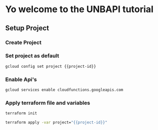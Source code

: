 # Yo welcome to the UNBAPI tutorial

<walkthrough-tutorial-duration duration=5></walkthrough-tutorial-duration>

## Setup Project

### Create Project

<walkthrough-project-billing-setup></walkthrough-project-billing-setup>

### Set project as default

``` bash
gcloud config set project {{project-id}}
```

### Enable Api's

```` bash
gcloud services enable cloudfunctions.googleapis.com
````

### Apply terraform file and variables

``` bash
terraform init
```

``` bash
terraform apply -var project="{{project-id}}"
```